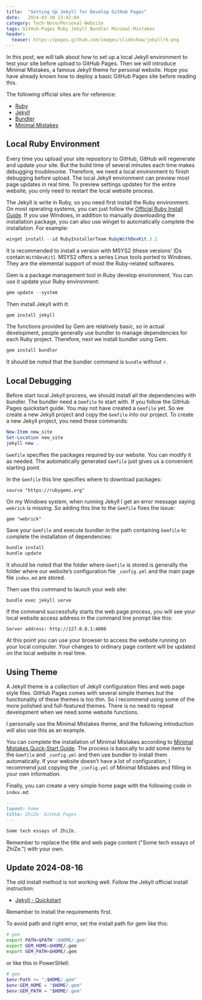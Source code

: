 ```yaml
---
title:  "Setting Up Jekyll for Develop GitHub Pages"
date:   2024-03-30 13:42:04
category: Tech-Note/Personal-Website
tags: GitHub-Pages Ruby Jekyll Bundler Minimal-Mistakes
header:
  teaser: https://pages.github.com/images/slideshow/jekyllrb.png
---
```


In this post, we will talk about how to set up a local Jekyll environment to  test your site before upload to GitHub Pages. Then we will introduce Minimal Mistakes, a famous Jekyll theme for personal website. Hope you have already known how to deploy a basic GitHub Pages site before reading this.

The following official sites are for reference:

* [Ruby](https://www.ruby-lang.org/en/)
* [Jekyll](https://jekyllrb.com/)
* [Bundler](https://bundler.io/)
* [Minimal Mistakes](https://mmistakes.github.io/minimal-mistakes/)

## Local Ruby Environment

Every time you upload your site repository to GitHub, GitHub will regenerate and update your site. But the build time of several minutes each time makes debugging troublesome. Therefore, we need a local environment to finish debugging before upload. The local Jekyll environment can preview most page updates in real time. To preview settings updates for the entire website, you only need to restart the local website process.

The Jekyll is write in Ruby, so you need first install the Ruby environment. On most operating systems, you can just follow the [Official Ruby Install Guide](https://www.ruby-lang.org/en/downloads/). If  you use Windows, in addition to manually downloading the installation package, you can also use winget to automatically complete the installation. For example:

```powershell
winget install --id RubyInstallerTeam.RubyWithDevKit.3.2
```

It is recommended to install a version with MSYS2 (these versions' IDs contain `WithDevKit`). MSYS2 offers a series Linux tools ported to Windows. They are the elemental support of most the Ruby-related softwares.

Gem is a package management tool in Ruby develop environment. You can use it update your Ruby environment:

```powershell
gem update --system
```

Then install Jekyll with it:

```powershell
gem install jekyll
```

The functions provided by Gem are relatively basic, so in actual development, people generally use bundler to manage dependencies for each Ruby project. Therefore, next we install bundler using Gem.

```powershell
gem install bundler
```

It should be noted that the bundler command is `bundle` without `r`.

## Local Debugging

Before start local Jekyll process, we should install all the dependencies with bundler. The bundler need a `Gemfile` to start with. If you follow the GitHub Pages quickstart guide. You may not have created a `Gemfile` yet. So we create a new Jekyll project and copy the `Gemfile` into our project. To create a new Jekyll project, you need these commands:

```powershell
New-Item new_site
Set-Location new_site
jekyll new .
```

`Gemfile` specifies the packages required by our website. You can modify it as needed. The automatically generated `Gemfile` just gives us a convenient starting point.

In the `Gemfile` this line specifies where to download packages:

```gemfile
source "https://rubygems.org"
```

On my Windows system, when running Jekyll I get an error message saying `webrick` is missing. So adding this line to the `Gemfile` fixes the issue:

```gemfile
gem "webrick"
```

Save your `Gemfile` and execute bundler in the path containing `Gemfile` to complete the installation of dependencies:

```powershell
bundle install
bundle update
```

It should be noted that the folder where `Gemfile` is stored is generally the folder where our website’s configuration file `_config.yml` and the main page file `index.md` are stored.

Then use this command to launch your web site:

```powershell
bundle exec jekyll serve
```

If the command successfully starts the web page process, you will see your local website access address in the command line prompt like this:

```text
Server address: http://127.0.0.1:4000
```

At this point you can use your browser to access the website running on your local computer. Your changes to ordinary page content will be updated on the local website in real time.

## Using Theme

A Jekyll theme is a collection of Jekyll configuration files and web page style files. GitHub Pages comes with several simple themes but the functionality of these themes is too thin. So I recommend using some of the more polished and full-featured themes. There is no need to repeat development when we need some website functions.

I personally use the Minimal Mistakes theme, and the following introduction will also use this as an example.

You can complete the installation of Minimal Mistakes according to [Minimal Mistakes Quick-Start Guide](https://mmistakes.github.io/minimal-mistakes/docs/quick-start-guide/). The process is basically to add some items to the `Gemfile` and `_config.yml` and then use bundler to install them automatically. If your website doesn’t have a lot of configuration, I recommend just copying the `_config.yml` of Minimal Mistakes and filling in your own information.

Finally, you can create a very simple home page with the following code in `index.md`:

```markdown
---
layout: home
title: ZhiZe' GitHub Pages
---

Some tech essays of ZhiZe.
```

Remember to replace the title and web page content ("Some tech essays of ZhiZe.") with your own.

## Update 2024-08-16

The old install method is not working well. Follow the Jekyll official install instruction:

* [Jekyll - Quickstart](https://jekyllrb.com/docs/)

Remamber to install the requirements first.

To avoid path and right error, set the install path for gem like this:

```bash
# gem
export PATH=$PATH':$HOME/.gem'
export GEM_HOME=$HOME/.gem
export GEM_PATH=$HOME/.gem
```

or like this in PowerSHell:

```powershell
# gem
$env:Path += ";$HOME/.gem"
$env:GEM_HOME = "$HOME/.gem"
$env:GEM_PATH = "$HOME/.gem"
```
